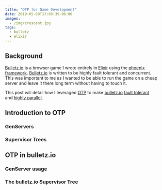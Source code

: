 ```yaml
---
title: "OTP for Game Development"
date: 2019-05-09T17:08:39-06:00
images:
  - /img/crescent.jpg
tags:
  - bulletz
  - elixir
---
```


## Background

[Bulletz.io](https://bulletz.io) is a browser game I wrote entirely in
[Elixir](https://github.com/elixir-lang/elixir) using the
[phoenix framework](https://phoenixframework.org/).  [Bulletz.io](https://bulletz.io)
is written to be highly fault tolerant and concurrent.  This was important to me
as I wanted to be able to run the game on a cheap server and leave it there long
term without having to touch it.

This post will detail how I leveraged [OTP](http://erlang.org/doc/system_architecture_intro/sys_arch_intro.html)
to make [bulletz.io](https://bulletz.io)
[fault tolerant](https://en.wikipedia.org/wiki/Fault_tolerance) and
[highly parallel](https://culttt.com/2016/07/27/understanding-concurrency-parallelism-elixir/).

## Introduction to OTP

### GenServers
### Supervisor Trees

## OTP in bulletz.io
### GenServer usage
### The bulletz.io Supervisor Tree
